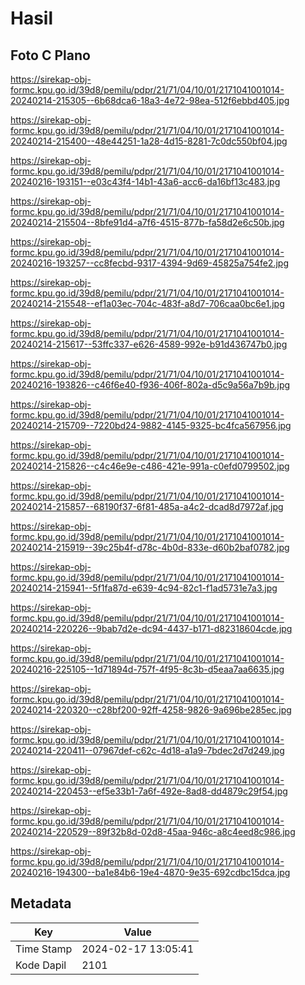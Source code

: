 # Hasil

## Foto C Plano

https://sirekap-obj-formc.kpu.go.id/39d8/pemilu/pdpr/21/71/04/10/01/2171041001014-20240214-215305--6b68dca6-18a3-4e72-98ea-512f6ebbd405.jpg

https://sirekap-obj-formc.kpu.go.id/39d8/pemilu/pdpr/21/71/04/10/01/2171041001014-20240214-215400--48e44251-1a28-4d15-8281-7c0dc550bf04.jpg

https://sirekap-obj-formc.kpu.go.id/39d8/pemilu/pdpr/21/71/04/10/01/2171041001014-20240216-193151--e03c43f4-14b1-43a6-acc6-da16bf13c483.jpg

https://sirekap-obj-formc.kpu.go.id/39d8/pemilu/pdpr/21/71/04/10/01/2171041001014-20240214-215504--8bfe91d4-a7f6-4515-877b-fa58d2e6c50b.jpg

https://sirekap-obj-formc.kpu.go.id/39d8/pemilu/pdpr/21/71/04/10/01/2171041001014-20240216-193257--cc8fecbd-9317-4394-9d69-45825a754fe2.jpg

https://sirekap-obj-formc.kpu.go.id/39d8/pemilu/pdpr/21/71/04/10/01/2171041001014-20240214-215548--ef1a03ec-704c-483f-a8d7-706caa0bc6e1.jpg

https://sirekap-obj-formc.kpu.go.id/39d8/pemilu/pdpr/21/71/04/10/01/2171041001014-20240214-215617--53ffc337-e626-4589-992e-b91d436747b0.jpg

https://sirekap-obj-formc.kpu.go.id/39d8/pemilu/pdpr/21/71/04/10/01/2171041001014-20240216-193826--c46f6e40-f936-406f-802a-d5c9a56a7b9b.jpg

https://sirekap-obj-formc.kpu.go.id/39d8/pemilu/pdpr/21/71/04/10/01/2171041001014-20240214-215709--7220bd24-9882-4145-9325-bc4fca567956.jpg

https://sirekap-obj-formc.kpu.go.id/39d8/pemilu/pdpr/21/71/04/10/01/2171041001014-20240214-215826--c4c46e9e-c486-421e-991a-c0efd0799502.jpg

https://sirekap-obj-formc.kpu.go.id/39d8/pemilu/pdpr/21/71/04/10/01/2171041001014-20240214-215857--68190f37-6f81-485a-a4c2-dcad8d7972af.jpg

https://sirekap-obj-formc.kpu.go.id/39d8/pemilu/pdpr/21/71/04/10/01/2171041001014-20240214-215919--39c25b4f-d78c-4b0d-833e-d60b2baf0782.jpg

https://sirekap-obj-formc.kpu.go.id/39d8/pemilu/pdpr/21/71/04/10/01/2171041001014-20240214-215941--5f1fa87d-e639-4c94-82c1-f1ad5731e7a3.jpg

https://sirekap-obj-formc.kpu.go.id/39d8/pemilu/pdpr/21/71/04/10/01/2171041001014-20240214-220226--9bab7d2e-dc94-4437-b171-d82318604cde.jpg

https://sirekap-obj-formc.kpu.go.id/39d8/pemilu/pdpr/21/71/04/10/01/2171041001014-20240216-225105--1d71894d-757f-4f95-8c3b-d5eaa7aa6635.jpg

https://sirekap-obj-formc.kpu.go.id/39d8/pemilu/pdpr/21/71/04/10/01/2171041001014-20240214-220320--c28bf200-92ff-4258-9826-9a696be285ec.jpg

https://sirekap-obj-formc.kpu.go.id/39d8/pemilu/pdpr/21/71/04/10/01/2171041001014-20240214-220411--07967def-c62c-4d18-a1a9-7bdec2d7d249.jpg

https://sirekap-obj-formc.kpu.go.id/39d8/pemilu/pdpr/21/71/04/10/01/2171041001014-20240214-220453--ef5e33b1-7a6f-492e-8ad8-dd4879c29f54.jpg

https://sirekap-obj-formc.kpu.go.id/39d8/pemilu/pdpr/21/71/04/10/01/2171041001014-20240214-220529--89f32b8d-02d8-45aa-946c-a8c4eed8c986.jpg

https://sirekap-obj-formc.kpu.go.id/39d8/pemilu/pdpr/21/71/04/10/01/2171041001014-20240216-194300--ba1e84b6-19e4-4870-9e35-692cdbc15dca.jpg


## Metadata

| Key        | Value               |
| ---------- | ------------------- |
| Time Stamp | 2024-02-17 13:05:41 |
| Kode Dapil | 2101                |



